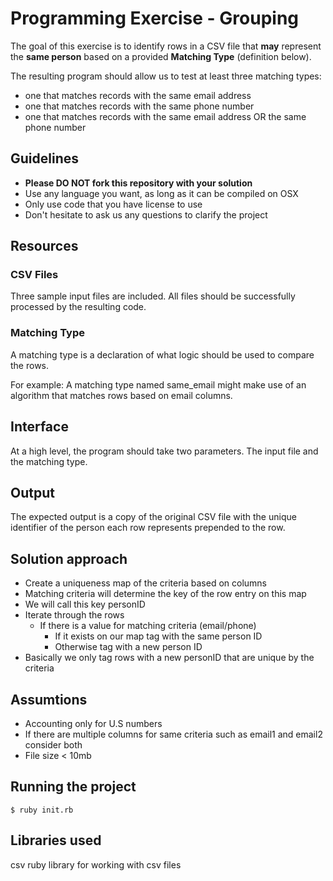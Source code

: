 # Programming Exercise - Grouping

The goal of this exercise is to identify rows in a CSV file that
__may__ represent the __same person__ based on a provided __Matching Type__ (definition below).

The resulting program should allow us to test at least three matching types:
 - one that matches records with the same email address
 - one that matches records with the same phone number
 - one that matches records with the same email address OR the same phone number

## Guidelines

* **Please DO NOT fork this repository with your solution**
* Use any language you want, as long as it can be compiled on OSX
* Only use code that you have license to use
* Don't hesitate to ask us any questions to clarify the project

## Resources

### CSV Files

Three sample input files are included. All files should be successfully
processed by the resulting code.

### Matching Type

A matching type is a declaration of what logic should be used to compare the rows.

For example: A matching type named same_email might make use of an algorithm that 
matches rows based on email columns.

## Interface

At a high level, the program should take two parameters. The input file
and the matching type.

## Output

The expected output is a copy of the original CSV file with the unique 
identifier of the person each row represents prepended to the row.

## Solution approach

- Create a uniqueness map of the criteria based on columns
- Matching criteria will determine the key of the row entry on this map
- We will call this key personID
- Iterate through the rows
  - If there is a value for matching criteria (email/phone)
    - If it exists on our map tag with the same person ID
    - Otherwise tag with a new person ID
- Basically we only tag rows with a new personID that are unique by the criteria

## Assumtions
- Accounting only for U.S numbers
- If there are multiple columns for same criteria such as email1 and email2 consider both
- File size < 10mb

## Running the project

```$ ruby init.rb```

## Libraries used

csv ruby library for working with csv files
